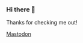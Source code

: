 ### Hi there 👋

Thanks for checking me out! 

<a rel="me" href="https://social.wildeboer.net/@jwildeboer">Mastodon</a>
